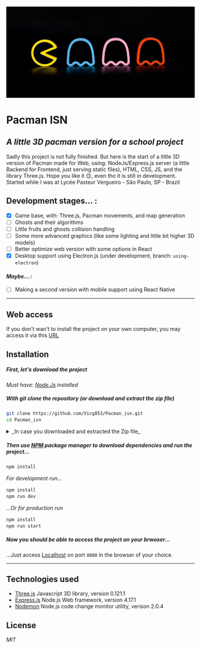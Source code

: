 ![](https://github.com/Vicg853/Pacman_isn/blob/e429df0a9863791d89aa40830d9253707f3e5665/6e56d8fcafd7c7cad48e999957f36a54.jpg)
# Pacman ISN 
## _A little 3D pacman version for a school project_
Sadly this project is not fully finished. But here is the start of a little 3D version of Pacman made for Web, using: NodeJs/Express.js server (a little Backend for Frontend, just serving static files), HTML, CSS, JS, and the library Three.js. 
Hope you like it 😊, even tho it is still in development. 
Started while I was at Lycée Pasteur Vergueiro - São Paulo, SP - Brazil


## Development stages... :
* [x] Game base, with: Three.js, Pacman movements, and map generation
* [ ] Ghosts and their algorithms
* [ ] Little fruits and ghosts collision handling
* [ ] Some more advanced graphics (like some lighting and little bit higher 3D models)
* [ ] Better optimize web version with some options in React
* [x] Desktop support using Electron.js (under development, branch: ```using-electron```)
#### _Maybe... :_
* [ ] Making a second version with mobile support using React Native
- - - - 

## Web access
If you don't wan't to install the project on your own computer, you may access it via this [URL](https://pacman-isn.herokuapp.com/)

## Installation
##### First, let's download the project
_Must have: [Node.Js](https://nodejs.dev/) installed_
##### With git clone the repository (or download and extract the zip file)
```bash
git clone https://github.com/Vicg853/Pacman_isn.git
cd Pacman_isn
```
<details>
    <summary>_In case you downloaded and extracted the Zip file_</summary>
    <p>
        ```cd [download repository path]/Pacman_isn```
    </p>
</details>

##### Then use [NPM](https://docs.npmjs.com/) package manager to download dependencies and run the project...
```bash
npm install
```
_For development run..._
```bash
npm install
npm run dev
```
_...Or for production run_
```bash
npm install
npm run start
```
##### Now you should be able to access the project on your brwoser...
...Just access [Localhost](http://localhost:8080/) on port ```8080``` in the browser of your choice.

- - - - 

## Technologies used
- [Three.js](https://threejs.org/) Javascript 3D library, version 0.121.1
- [Express.js](https://expressjs.com/) Node.js Web framework, version 4.17.1
- [Nodemon](https://nodemon.io/) Node.js code change monitor utility, version 2.0.4

## License
_MIT_
